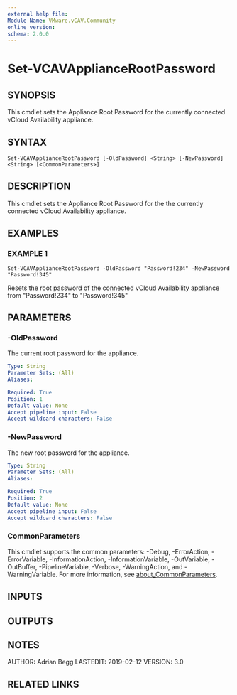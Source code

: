 ```yaml
---
external help file:
Module Name: VMware.vCAV.Community
online version:
schema: 2.0.0
---
```


# Set-VCAVApplianceRootPassword

## SYNOPSIS
This cmdlet sets the Appliance Root Password for the currently connected vCloud Availability appliance.

## SYNTAX

```
Set-VCAVApplianceRootPassword [-OldPassword] <String> [-NewPassword] <String> [<CommonParameters>]
```

## DESCRIPTION
This cmdlet sets the Appliance Root Password for the the currently connected vCloud Availability appliance.

## EXAMPLES

### EXAMPLE 1
```
Set-VCAVApplianceRootPassword -OldPassword "Password!234" -NewPassword "Password!345"
```

Resets the root password of the connected vCloud Availability appliance from "Password!234" to "Password!345"

## PARAMETERS

### -OldPassword
The current root password for the appliance.

```yaml
Type: String
Parameter Sets: (All)
Aliases:

Required: True
Position: 1
Default value: None
Accept pipeline input: False
Accept wildcard characters: False
```

### -NewPassword
The new root password for the appliance.

```yaml
Type: String
Parameter Sets: (All)
Aliases:

Required: True
Position: 2
Default value: None
Accept pipeline input: False
Accept wildcard characters: False
```

### CommonParameters
This cmdlet supports the common parameters: -Debug, -ErrorAction, -ErrorVariable, -InformationAction, -InformationVariable, -OutVariable, -OutBuffer, -PipelineVariable, -Verbose, -WarningAction, and -WarningVariable. For more information, see [about_CommonParameters](http://go.microsoft.com/fwlink/?LinkID=113216).

## INPUTS

## OUTPUTS

## NOTES
AUTHOR: Adrian Begg
LASTEDIT: 2019-02-12
VERSION: 3.0

## RELATED LINKS

